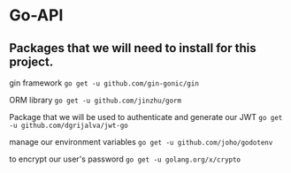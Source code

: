 # Go-API

## Packages that we will need to install for this project.

gin framework
```go get -u github.com/gin-gonic/gin```

ORM library
```go get -u github.com/jinzhu/gorm```

Package that we will be used to authenticate and generate our JWT
```go get -u github.com/dgrijalva/jwt-go```

manage our environment variables
```go get -u github.com/joho/godotenv```

to encrypt our user's password
```go get -u golang.org/x/crypto```
